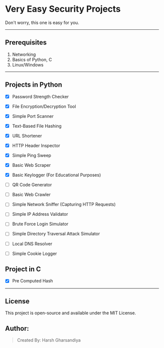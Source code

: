 # Very Easy Security Projects

Don't worry, this one is easy for you.

---

## Prerequisites
1. Networking
2. Basics of Python, C
3. Linux/Windows

---

## Projects in Python
- [x] Password Strength Checker
- [x] File Encryption/Decryption Tool
- [x] Simple Port Scanner
- [x] Text-Based File Hashing
- [x] URL Shortener
- [x] HTTP Header Inspector
- [x] Simple Ping Sweep
- [x] Basic Web Scraper
- [x] Basic Keylogger (For Educational Purposes)
- [ ] QR Code Generator
- [ ] Basic Web Crawler
- [ ] Simple Network Sniffer (Capturing HTTP Requests)
- [ ] Simple IP Address Validator
- [ ] Brute Force Login Simulator
- [ ] Simple Directory Traversal Attack Simulator
- [ ] Local DNS Resolver
- [ ] Simple Cookie Logger


## Project in C

-[x] Pre Computed Hash

---





## License  
This project is open-source and available under the MIT License.

## Author:  
> Created By: Harsh Gharsandiya